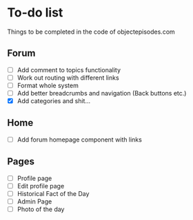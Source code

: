 # To-do list

Things to be completed in the code of objectepisodes.com

## Forum
- [ ] Add comment to topics functionality
- [ ] Work out routing with different links
- [ ] Format whole system
- [ ] Add better breadcrumbs and navigation (Back buttons etc.)
- [x] Add categories and shit...

## Home
- [ ] Add forum homepage component with links

## Pages
- [ ] Profile page
- [ ] Edit profile page
- [ ] Historical Fact of the Day
- [ ] Admin Page
- [ ] Photo of the day